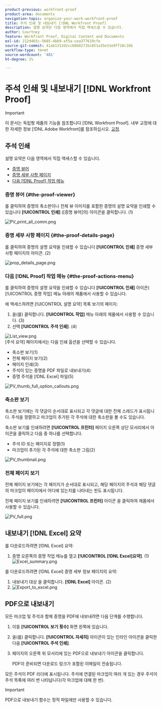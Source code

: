 ```yaml
---
product-previous: workfront-proof
product-area: documents
navigation-topic: organize-your-work-workfront-proof
title: 주석 인쇄 및 내보내기 [!DNL Workfront Proof]
description: 설명 요약은 다음 영역에서 직접 액세스할 수 있습니다.
author: Courtney
feature: Workfront Proof, Digital Content and Documents
exl-id: 212d465c-5605-4bb9-af5a-cea377619cfe
source-git-commit: 41ab1312d2ccb8b8271bc851a35e31e9ff18c16b
workflow-type: tm+mt
source-wordcount: '481'
ht-degree: 1%

---
```


# 주석 인쇄 및 내보내기 [!DNL Workfront Proof]

>[!IMPORTANT]
>
>이 문서는 독립형 제품의 기능을 참조합니다 [!DNL Workfront Proof]. 내부 교정에 대한 자세한 정보 [!DNL Adobe Workfront]를 참조하십시오. [교정](../../../review-and-approve-work/proofing/proofing.md).

## 주석 인쇄

설명 요약은 다음 영역에서 직접 액세스할 수 있습니다.

* [증명 뷰어](#the-proof-viewer)
* [증명 세부 사항 페이지](#the-proof-details-page)
* [다음 [!DNL Proof] 작업 메뉴](#the-proof-actions-menu)

### 증명 뷰어 {#the-proof-viewer}

를 클릭하여 증명의 축소판이나 전체 뷰 이미지를 포함한 증명의 설명 요약을 인쇄할 수 있습니다 **[!UICONTROL 인쇄]** ([증명 뷰어]의) 아이콘을 클릭합니다. (1)

![PV_print_all_comm.png](assets/pv-print-all-comm-350x158.png)

### 증명 세부 사항 페이지 {#the-proof-details-page}

를 클릭하여 증명의 설명 요약을 인쇄할 수 있습니다 **[!UICONTROL 인쇄]** 증명 세부 사항 페이지의 아이콘. (2)

![prop_details_page.png](assets/proof-details-page-350x231.png)

### 다음 [!DNL Proof] 작업 메뉴 {#the-proof-actions-menu}

를 클릭하여 증명의 설명 요약을 인쇄할 수 있습니다 **[!UICONTROL 인쇄]** 아이콘( [!UICONTROL 증명 작업] 메뉴 아래의 제품에서 사용할 수 있습니다.

에 액세스하려면 [!UICONTROL 설명 요약] 목록 보기의 페이지:

1. 을(를) 클릭합니다. **[!UICONTROL 작업]** 메뉴 아래의 제품에서 사용할 수 있습니다. (3)
1. 선택 **[!UICONTROL 주석 인쇄]**. (4)

![List_view.png](assets/list-view-350x155.png)\
[주석 요약] 페이지에서는 다음 인쇄 옵션을 선택할 수 있습니다.

* 축소판 보기(1)
* 전체 페이지 보기(2)
* 페이지 인쇄(3)
* 주석이 있는 증명을 PDF 파일로 내보내기(4)
* 증명 주석을 [!DNL Excel] 파일(5)

![PV_thumb_full_option_callouts.png](assets/pv-thumb-full-option-callouts-350x154.png)

### 축소판 보기

축소판 보기에는 각 댓글이 순서대로 표시되고 각 댓글에 대한 전체 스레드가 표시됩니다. 주석을 정렬하고 마크업이 추가된 각 주석에 대한 축소판을 볼 수도 있습니다.

축소판 보기를 인쇄하려면 **[!UICONTROL 프린터]** 페이지 오른쪽 상단 모서리에서 아이콘을 클릭하고 다음 중 하나를 선택합니다.

* 주석 ID 또는 페이지로 정렬(1)
* 마크업이 추가된 각 주석에 대한 축소판 그림(2)

![PV_thumbnail.png](assets/pv-thumbnail-350x290.png)

### 전체 페이지 보기

전체 페이지 보기에는 각 페이지가 순서대로 표시되고, 해당 페이지의 주석과 해당 댓글의 마크업이 페이지에서 어디에 있는지를 나타내는 핀도 표시됩니다.

전체 페이지 보기를 인쇄하려면 **[!UICONTROL 프린터]** 아이콘 을 클릭하여 제품에서 사용할 수 있습니다.

![PV_full.png](assets/pv-full-350x347.png)

## 내보내기 [!DNL Excel] 요약

를 다운로드하려면 [!DNL Excel] 요약:

1. 증명 오른쪽의 증명 작업 메뉴를 열고 **[!UICONTROL [!DNL Excel]요약]**. (1)\
   ![Excel_summary.png](assets/excel-summary-350x450.png)

를 다운로드하려면 [!DNL Excel] 증명 세부 정보 페이지의 요약:

1. 내보내기 대상 을 클릭합니다. **[!DNL Excel]** 아이콘. (2)
1. ![Export_to_excel.png](assets/export-to-excel-350x185.png)

## PDF으로 내보내기

모든 마크업 및 주석과 함께 증명을 PDF에 내보내려면 다음 단계를 수행합니다.

1. 이동 **[!UICONTROL 보기 횟수]** 화면 왼쪽에 있습니다.
1. 을(를) 클릭합니다. **[!UICONTROL 자세히]** 아이콘이 있는 인라인 아이콘을 클릭한 다음 **[!UICONTROL 주석 인쇄]**.

1. 페이지의 오른쪽 위 모서리에 있는 PDF으로 내보내기 아이콘을 클릭합니다.

   PDF이 준비되면 다운로드 링크가 포함된 이메일이 전송됩니다.

모든 주석이 PDF 리더에 표시됩니다. 주석에 연결된 마크업이 여러 개 있는 경우 주석이 주석 목록에 여러 번 나타납니다(각 마크업에 대해 한 번).

>[!IMPORTANT]
>
>PDF으로 내보내기 함수는 정적 파일에만 사용할 수 있습니다.
